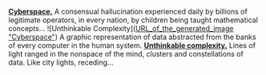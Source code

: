 [**Cyberspace.**](https://en.wikipedia.org/wiki/Cyberspace) A consensual hallucination experienced daily by billions of legitimate operators, in every nation, by children being taught mathematical concepts... 
![Unthinkable Complexity]([URL_of_the_generated_image "Cyberspace"](https://github.com/Marasgeon/Marasgeon/blob/main/Cyberspace.jpeg))
A graphic representation of data abstracted from the banks of every computer in the human system. [**Unthinkable complexity.**](https://www.bing.com/search?form=SKPBOT&q=Unthinkable%20complexity.) Lines of light ranged in the nonspace of the mind, clusters and constellations of data. Like city lights, receding...

<!---
Marasgeon/Marasgeon is a ✨ special ✨ repository because its `README.md` (this file) appears on your GitHub profile.
You can click the Preview link to take a look at your changes.
--->
